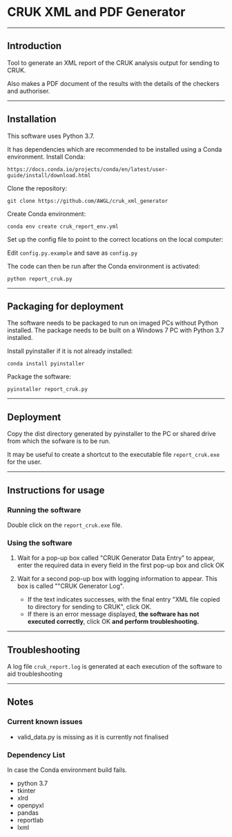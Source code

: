 # CRUK XML and PDF Generator
***
## Introduction
Tool to generate an XML report of the CRUK analysis output for sending to CRUK. 

Also makes a PDF document of the results with the details of the checkers and authoriser.
***
## Installation
This software uses Python 3.7.

It has dependencies which are recommended to be installed using a Conda environment. 
Install Conda:

```
https://docs.conda.io/projects/conda/en/latest/user-guide/install/download.html
```

Clone the repository:

```
git clone https://github.com/AWGL/cruk_xml_generator
```

Create Conda environment:

```
conda env create cruk_report_env.yml
```

Set up the config file to point to the correct locations on the local computer:


Edit ```config.py.example``` and save as ```config.py```


The code can then be run after the Conda environment is activated:

```
python report_cruk.py
```
***
## Packaging for deployment
The software needs to be packaged to run on imaged PCs without Python installed. The package needs to be built on a Windows 7 PC with Python 3.7 installed.

Install pyinstaller if it is not already installed:

```
conda install pyinstaller
```

Package the software:

```
pyinstaller report_cruk.py
```
***
## Deployment
Copy the dist directory generated by pyinstaller to the PC or shared drive from which the sofware is to be run. 

It may be useful to create a shortcut to the executable file ```report_cruk.exe``` for the user.
***
## Instructions for usage
### Running the software
Double click on the ```report_cruk.exe``` file.
### Using the software
1. Wait for a pop-up box called "CRUK Generator Data Entry" to appear, enter the required data in every field in the first pop-up box and click OK

2. Wait for a second pop-up box with logging information to appear. This box is called ""CRUK Generator Log".
	* If the text indicates successes, with the final entry "XML file copied to directory for sending to CRUK", click OK.
	* If there is an error message displayed, **the software has not executed correctly**, click OK **and perform troubleshooting.**
***
## Troubleshooting
A log file ```cruk_report.log``` is generated at each execution of the software to aid troubleshooting

***
## Notes
### Current known issues
* valid_data.py is missing as it is currently not finalised

### Dependency List
In case the Conda environment build fails.

* python 3.7
* tkinter
* xlrd
* openpyxl
* pandas
* reportlab
* lxml






